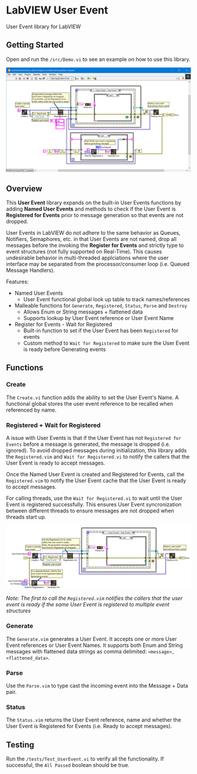 # LabVIEW User Event
 User Event library for LabVIEW

## Getting Started

Open and run the `/src/Demo.vi` to see an example on how to use this library.

![Demo](/docs/imgs/Demo.png)

## Overview

This **User Event** library expands on the built-in User Events functions by adding **Named User Events** and methods
to check if the User Event is **Registered for Events** prior to message generation so that events
are not dropped.

User Events in LabVIEW do not adhere to the same behavior as Queues, Notifiers, Semaphores, etc. in that
User Events are not named, drop all messages before the invoking the **Register for Events** and strictly type to event structures (not fully supported on Real-Time). This causes undesirable behavior in multi-threaded applciations where the user interface
may be separated from the processor/consumer loop (i.e. Queued Message Handlers).

Features:

- Named User Events
  - User Event functional global look up table to track names/references
- Malleable functions for `Generate`, `Registered`, `Status`, `Parse` and `Destroy`
  - Allows Enum or String messages + flattened data
  - Supports lookup by User Event reference or User Event Name
- Register for Events - Wait for Registered
  - Built-in function to set if the User Event has been `Registered` for events
  - Custom method to `Wait for Registered` to make sure the User Event is ready before Generating events

## Functions

### Create

The `Create.vi` function adds the ability to set the User Event's Name. A functional global stores the
user event reference to be recalled when referenced by name.

### Registered + Wait for Registered

A issue with User Events is that if the User Event has not `Registered for Events` before a
message is generated, the message is dropped (i.e. ignored). To avoid dropped messages during initialization,
this library adds the `Registered.vim` and `Wait for Registered.vi` to notify the callers that the User Event
is ready to accept messages.

Once the Named User Event is created and Registered for Events, call the `Registered.vim` to notify the User
Event cache that the User Event is ready to accept messages.

For calling threads, use the `Wait for Registered.vi` to wait until the User Event is registered successfully.
This ensures User Event syncronization between different threads to ensure messages are not dropped when
threads start up.

![Registered](docs/imgs/Registered.png)

*Note: The first to call the `Registered.vim` notifies the callers that the user event is ready if the same User Event is registered to multiple event structures*

### Generate

The `Generate.vim` generates a User Event. It accepts one or more User Event references or User Event Names. It supports both Enum and String messages with flattened data strings as comma delimited: `<message>,<flattened_data>`.

### Parse

Use the `Parse.vim` to type cast the incoming event into the Message + Data pair.

### Status

The `Status.vim` returns the User Event reference, name and whether the User Event is Registered for Events (i.e. Ready to accept messages).

## Testing

Run the `/tests/Test_UserEvent.vi` to verify all the functionality.
If successful, the `All Passed` boolean should be true.